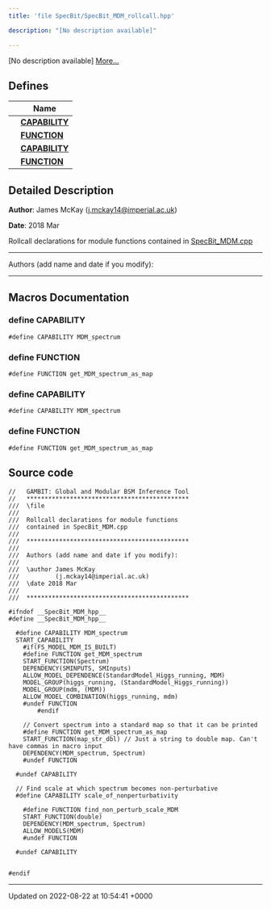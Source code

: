 ```yaml
---
title: 'file SpecBit/SpecBit_MDM_rollcall.hpp'

description: "[No description available]"

---
```







[No description available] [More...](#detailed-description)

## Defines

|                | Name           |
| -------------- | -------------- |
|  | **[CAPABILITY](/documentation/code/gambit_2-2/files/specbit__mdm__rollcall_8hpp/#define-capability)**  |
|  | **[FUNCTION](/documentation/code/gambit_2-2/files/specbit__mdm__rollcall_8hpp/#define-function)**  |
|  | **[CAPABILITY](/documentation/code/gambit_2-2/files/specbit__mdm__rollcall_8hpp/#define-capability)**  |
|  | **[FUNCTION](/documentation/code/gambit_2-2/files/specbit__mdm__rollcall_8hpp/#define-function)**  |

## Detailed Description


**Author**: James McKay ([j.mckay14@imperial.ac.uk](mailto:j.mckay14@imperial.ac.uk)) 

**Date**: 2018 Mar

Rollcall declarations for module functions contained in [SpecBit_MDM.cpp](/documentation/code/gambit_2-2/files/specbit__mdm_8cpp/#file-specbit-mdm.cpp)



------------------

Authors (add name and date if you modify):



------------------




## Macros Documentation

### define CAPABILITY

```
#define CAPABILITY MDM_spectrum
```


### define FUNCTION

```
#define FUNCTION get_MDM_spectrum_as_map
```


### define CAPABILITY

```
#define CAPABILITY MDM_spectrum
```


### define FUNCTION

```
#define FUNCTION get_MDM_spectrum_as_map
```


## Source code

```
//   GAMBIT: Global and Modular BSM Inference Tool
//   *********************************************
///  \file
///
///  Rollcall declarations for module functions
///  contained in SpecBit_MDM.cpp
///
///  *********************************************
///
///  Authors (add name and date if you modify):
///
///  \author James McKay
///          (j.mckay14@imperial.ac.uk)
///  \date 2018 Mar
///
///  *********************************************

#ifndef __SpecBit_MDM_hpp__
#define __SpecBit_MDM_hpp__

  #define CAPABILITY MDM_spectrum
  START_CAPABILITY
    #if(FS_MODEL_MDM_IS_BUILT)
    #define FUNCTION get_MDM_spectrum
    START_FUNCTION(Spectrum)
    DEPENDENCY(SMINPUTS, SMInputs)
    ALLOW_MODEL_DEPENDENCE(StandardModel_Higgs_running, MDM)
    MODEL_GROUP(higgs_running, (StandardModel_Higgs_running))
    MODEL_GROUP(mdm, (MDM))
    ALLOW_MODEL_COMBINATION(higgs_running, mdm)
    #undef FUNCTION
        #endif

    // Convert spectrum into a standard map so that it can be printed
    #define FUNCTION get_MDM_spectrum_as_map
    START_FUNCTION(map_str_dbl) // Just a string to double map. Can't have commas in macro input
    DEPENDENCY(MDM_spectrum, Spectrum)
    #undef FUNCTION

  #undef CAPABILITY

  // Find scale at which spectrum becomes non-perturbative
  #define CAPABILITY scale_of_nonperturbativity

    #define FUNCTION find_non_perturb_scale_MDM
    START_FUNCTION(double)
    DEPENDENCY(MDM_spectrum, Spectrum)
    ALLOW_MODELS(MDM)
    #undef FUNCTION

  #undef CAPABILITY


#endif
```


-------------------------------

Updated on 2022-08-22 at 10:54:41 +0000
